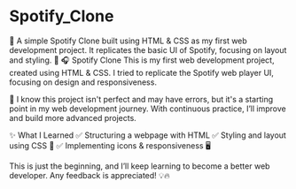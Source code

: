 # Spotify_Clone
🎵 A simple Spotify Clone built using HTML &amp; CSS as my first web development project. It replicates the basic UI of Spotify, focusing on layout and styling. 🎨
🎧 Spotify Clone
This is my first web development project, created using HTML & CSS. I tried to replicate the Spotify web player UI, focusing on design and responsiveness.

🚀 I know this project isn't perfect and may have errors, but it's a starting point in my web development journey. With continuous practice, I’ll improve and build more advanced projects.

✨ What I Learned
✅ Structuring a webpage with HTML
✅ Styling and layout using CSS 🎨
✅ Implementing icons & responsiveness 🖥️

This is just the beginning, and I’ll keep learning to become a better web developer. Any feedback is appreciated! 💡🔥
